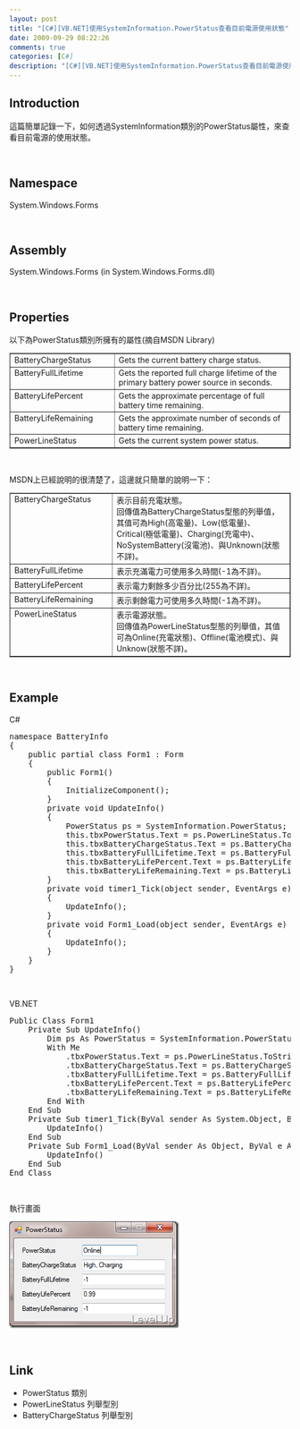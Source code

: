 ```yaml
---
layout: post
title: "[C#][VB.NET]使用SystemInformation.PowerStatus查看目前電源使用狀態"
date: 2009-09-29 08:22:26
comments: true
categories: [C#]
description: "[C#][VB.NET]使用SystemInformation.PowerStatus查看目前電源使用狀態"
---
```

<h2>Introduction</h2>  <p>這篇簡單記錄一下，如何透過SystemInformation類別的PowerStatus屬性，來查看目前電源的使用狀態。</p>  <p> </p>  <h2>Namespace</h2>  <p>System.Windows.Forms</p>  <p> </p>  <h2>Assembly</h2>  <p>System.Windows.Forms (in System.Windows.Forms.dll) </p>  <p> </p>  <h2>Properties</h2>  <p>以下為PowerStatus類別所擁有的屬性(摘自MSDN Library)</p>  <table border="1" cellspacing="0" cellpadding="2" width="701"><tbody>     <tr>       <td valign="top" width="200">BatteryChargeStatus</td>        <td valign="top" width="499">Gets the current battery charge status.</td>     </tr>      <tr>       <td valign="top" width="200">BatteryFullLifetime</td>        <td valign="top" width="499">Gets the reported full charge lifetime of the primary battery power source in seconds.</td>     </tr>      <tr>       <td valign="top" width="200">BatteryLifePercent</td>        <td valign="top" width="499">Gets the approximate percentage of full battery time remaining.</td>     </tr>      <tr>       <td valign="top" width="200">BatteryLifeRemaining</td>        <td valign="top" width="499">Gets the approximate number of seconds of battery time remaining.</td>     </tr>      <tr>       <td valign="top" width="200">PowerLineStatus</td>        <td valign="top" width="499">Gets the current system power status.</td>     </tr>   </tbody></table>  <p> </p>  <p>MSDN上已經說明的很清楚了，這邊就只簡單的說明一下：</p>  <table border="1" cellspacing="0" cellpadding="2" width="701"><tbody>     <tr>       <td valign="top" width="200">BatteryChargeStatus</td>        <td valign="top" width="499">表示目前充電狀態。          <br />回傳值為BatteryChargeStatus型態的列舉值，其值可為High(高電量)、Low(低電量)、Critical(極低電量)、Charging(充電中)、NoSystemBattery(沒電池)、與Unknown(狀態不詳)。</td>     </tr>      <tr>       <td valign="top" width="200">BatteryFullLifetime</td>        <td valign="top" width="499">表示充滿電力可使用多久時間(-1為不詳)。</td>     </tr>      <tr>       <td valign="top" width="200">BatteryLifePercent</td>        <td valign="top" width="499">表示電力剩餘多少百分比(255為不詳)。</td>     </tr>      <tr>       <td valign="top" width="200">BatteryLifeRemaining</td>        <td valign="top" width="499">表示剩餘電力可使用多久時間(-1為不詳)。</td>     </tr>      <tr>       <td valign="top" width="200">PowerLineStatus</td>        <td valign="top" width="499">表示電源狀態。          <br />回傳值為PowerLineStatus型態的列舉值，其值可為Online(充電狀態)、Offline(電池模式)、與Unknow(狀態不詳)。</td>     </tr>   </tbody></table>  <p> </p>  <h2>Example</h2>  <p />  <p>C#    <br /></p>  <div style="padding-bottom: 0px; margin: 0px; padding-left: 0px; padding-right: 0px; display: inline; float: none; padding-top: 0px" id="scid:812469c5-0cb0-4c63-8c15-c81123a09de7:1292710f-e5b1-46ab-8093-50df7304507d" class="wlWriterEditableSmartContent"><pre name="code" class="c#:nocontrols">namespace BatteryInfo
{
    public partial class Form1 : Form
    {
        public Form1()
        {
            InitializeComponent();
        }
        private void UpdateInfo()
        {
            PowerStatus ps = SystemInformation.PowerStatus;
            this.tbxPowerStatus.Text = ps.PowerLineStatus.ToString();
            this.tbxBatteryChargeStatus.Text = ps.BatteryChargeStatus.ToString();
            this.tbxBatteryFullLifetime.Text = ps.BatteryFullLifetime.ToString();
            this.tbxBatteryLifePercent.Text = ps.BatteryLifePercent.ToString();
            this.tbxBatteryLifeRemaining.Text = ps.BatteryLifeRemaining.ToString();
        }
        private void timer1_Tick(object sender, EventArgs e)
        {
            UpdateInfo();
        }
        private void Form1_Load(object sender, EventArgs e)
        {
            UpdateInfo();
        }        
    }
}</pre></div>

<p />

<p />

<p> </p>

<p>VB.NET  <br /></p>

<div style="padding-bottom: 0px; margin: 0px; padding-left: 0px; padding-right: 0px; display: inline; float: none; padding-top: 0px" id="scid:812469c5-0cb0-4c63-8c15-c81123a09de7:2b865c7d-8156-422f-b572-31e067264dd5" class="wlWriterEditableSmartContent"><pre name="code" class="vb:nocontrols">Public Class Form1
    Private Sub UpdateInfo()
        Dim ps As PowerStatus = SystemInformation.PowerStatus
        With Me
            .tbxPowerStatus.Text = ps.PowerLineStatus.ToString
            .tbxBatteryChargeStatus.Text = ps.BatteryChargeStatus.ToString
            .tbxBatteryFullLifetime.Text = ps.BatteryFullLifetime
            .tbxBatteryLifePercent.Text = ps.BatteryLifePercent
            .tbxBatteryLifeRemaining.Text = ps.BatteryLifeRemaining
        End With
    End Sub
    Private Sub timer1_Tick(ByVal sender As System.Object, ByVal e As System.EventArgs) Handles timer1.Tick
        UpdateInfo()
    End Sub
    Private Sub Form1_Load(ByVal sender As Object, ByVal e As System.EventArgs) Handles Me.Load
        UpdateInfo()
    End Sub
End Class
</pre></div>

<p />

<p> </p>

<p>執行畫面</p>

<p><img style="border-right-width: 0px; display: inline; border-top-width: 0px; border-bottom-width: 0px; border-left-width: 0px" title="image" border="0" alt="image" src="\images\posts\10817\image_thumb.png" width="304" height="191" /></p>

<p> </p>

<h2>Link</h2>

<ul>
  <li>PowerStatus 類別</li>

  <li>PowerLineStatus 列舉型別</li>

  <li>BatteryChargeStatus 列舉型別</li>
</ul>